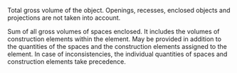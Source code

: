 Total gross volume of the object. Openings, recesses, enclosed objects and projections are not taken into account.


<!-- comment -->


Sum of all gross volumes of spaces enclosed. It includes the volumes of construction elements within the element. May be provided in addition to the quantities of the spaces and the construction elements assigned to the element. In case of inconsistencies, the individual quantities of spaces and construction elements take precedence.
